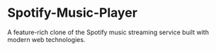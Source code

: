 # Spotify-Music-Player
A feature-rich clone of the Spotify music streaming service built with modern web technologies. 
